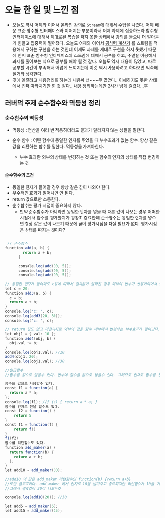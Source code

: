 # 오늘 한 일 및 느낀 점
* 오늘도 역시 어제와 이어서 온라인 강의로 `Stream`에 대해서 수업을 나갔다. 어제 배운 표준 함수형 인터페이스와 이어지는 부분이라서
어제 과제에 집중하느라 함수형 인터페이스에 대해서 제대로된 복습을 하지 못한 상태에서 강의를 들으니 더 알아듣기 힘들고 집중력이
떨어졌다. 오늘도 어제와 이어서 [공격력 계산기](https://github.com/ai-creatv/java-jbd1/blob/master/0_Homeworks/Day15/src/DamageCalculation.java) 를 스트림을 적용해서 구하는
구현을 하는 것인데 어제도 과제를 제대로 구현을 하지 못했기 때문에 먼저 표준 함수형 인터페이스와 스트림에 대해서 공부를 하고, 
주말을 이용해서 과제를 풀어보는 식으로 공부를 해야 될 것 같다. 오늘도 역시 내용이 많았고, 따로 공부할 시간이 부족해서 어렵게 느껴지는데
이것 역시 사용하려고 하다보면 익숙해질거라 생각한다.
* 깃에 올릴려고 내용정리를 하는데 내용이 너~~~무 많았다.. 이해하지도 못한 상태에서 진짜 따라치기만 한 것 같다.. 내용 정리하는데만
2시간 넘게 걸렸다...후
## 러버덕 주제 순수함수와 멱등성 정리
### 순수함수와 멱등성
* 멱등성 :  연산을 여러 번 적용하더라도 결과가 달라지지 않는 성질을 말한다.

* 순수 함수 : 어떤 함수에 동일한 인자를 주었을 때 부수효과가 없는 함수, 항상 같은 값을 리턴하는 함수를 말한다. 멱등성을 가져아한다.
  * 부수 효과란 외부의 상태를 변경하는 것 또는 함수의 인자의 상태를 직접 변경하는 것

#### 순수함수의 조건
* 동일한 인자가 들어갈 경우 항상 같은 값이 나와야 한다.
* 부수적인 효과가 일어나면 안 된다.
* return 값으로만 소통한다.
* 순수함수는 평가 시점이 중요하지 않다.
  * 만약 순수함수가 아니라면 동일한 인자를 넣을 때 다른 값이 나오는 경우
  어떠한 시점에서 함수를 평가할지가 굉장히 중요한데 순수함수는 동일한 인자를 넣으면
  항상 같은 값이 나오기 때문에 굳이 평가시점을 따질 필요가 없다. 평가시점은 상태를 따지는 것이다? 
```groovy

 // 순수함수
function add(a, b) {
        return a + b;
      }

      console.log(add(10, 5));
      console.log(add(10, 5));
      console.log(add(10, 5));

// 동일한 인자가 들어와도 c값에 따라서 결과값이 달라진 경우 외부의 변수가 변경이되어서 side effect가 발생했다.
let c = 20;
function add3(a, b) {
  c = b;
  return a + b;
}
console.log('c: ', c);
console.log(add3(20, 30));
console.log('c: ', c);

// return 값도 없고 마찬가지로 외부의 값을 함수 내부에서 변경하는 부수효과가 일어난다.
let obj1 = { val: 10 };
function add4(obj, b) {
  obj.val += b;
}
console.log(obj1.val); //10
add4(obj1, 20);
console.log(obj1.val); //30

//일급함수
//함수를 값으로 담을수 있다. 변수에 함수를 값으로 넣을수 있다. 그러므로 인자로 함수를 전달할수도 있다. 원하는 시점에서 함수를 평가(실행)할수 있다.

함수를 값으로 사용할수 있다.
const f1 = function(a) {
  return a * a;
};
console.log(f1); //ƒ (a) { return a * a; }
함수를 인자로 전달 할수도 있다.
const f2 = function() {
	return 5
}
const f1 = function(f) {
	return f()
}
f1(f2) 
함수를 리턴할수도 있다.
function add_maker(a) {
  return function(b) {
    return a + b;
  };
}
let add10 = add_maker(10);

//add10 의 값은 add_maker 리턴함수인 function(b) {return a+b}
//또한 클로저이다. add_maker 에서 인자로 10을 넘겨주고 종료되지만 리턴함수가 10을 기억하고 있다. 
//그래서 결괏값이 30이 나오는것

console.log(add10(20)); //30

let add5 = add_maker(5);
let add15 = add_maker(15);
``` 